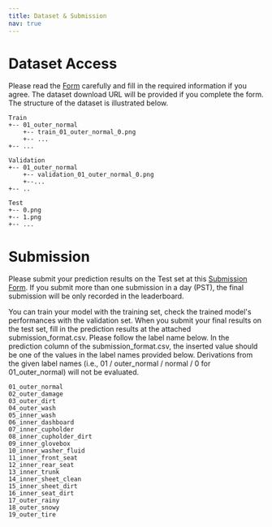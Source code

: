 ```yaml
---
title: Dataset & Submission
nav: true
---
```


# Dataset Access
Please read the [Form](https://forms.gle/DMGPiHZhNHYzCxhP8) carefully and fill in the required information if you agree. The dataset download URL will be provided if you complete the form. The structure of the dataset is illustrated below.

```
Train 
+-- 01_outer_normal
    +-- train_01_outer_normal_0.png
    +-- ...
+-- ...

Validation
+-- 01_outer_normal
    +-- validation_01_outer_normal_0.png
    +--...
+-- ..

Test
+-- 0.png
+-- 1.png
+-- ...
```



# Submission
Please submit your prediction results on the Test set at this [Submission Form](https://docs.google.com/forms/d/12tlYs3qAAOGSGypC2itHQhbFtAK9PTyjZvFTZndzq9s/viewform?edit_requested=true). If you submit more than one submission in a day (PST), the final submission will be only recorded in the leaderboard. 

You can train your model with the training set, check the trained model's performances with the validation set. When you submit your final results on the test set, fill in the prediction results at the attached submission_format.csv. Please follow the label name below. In the prediction column of the submission_format.csv, the inserted value should be one of the values in the label names provided below. Derivations from the given label names (i.e., 01 / outer_normal / normal / 0 for 01_outer_normal) will not be evaluated.

```
01_outer_normal
02_outer_damage
03_outer_dirt
04_outer_wash
05_inner_wash
06_inner_dashboard
07_inner_cupholder
08_inner_cupholder_dirt
09_inner_glovebox
10_inner_washer_fluid
11_inner_front_seat
12_inner_rear_seat
13_inner_trunk
14_inner_sheet_clean
15_inner_sheet_dirt
16_inner_seat_dirt
17_outer_rainy
18_outer_snowy
19_outer_tire
```